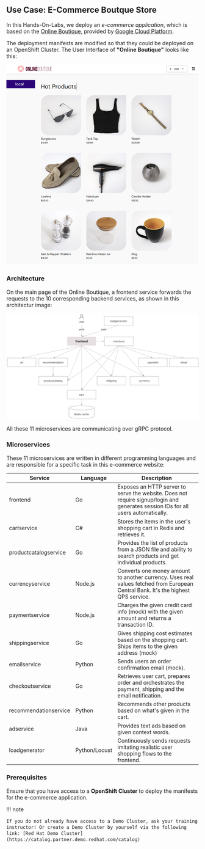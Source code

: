 ## Use Case: E-Commerce Boutque Store 

In this Hands-On-Labs, we deploy an *e-commerce application*, which is based on the [Online Boutique](https://github.com/GoogleCloudPlatform/microservices-demo), provided by [Google Cloud Platform](https://github.com/GoogleCloudPlatform). 

The deployment manifests are modified so that they could be deployed on an OpenShift Cluster. The User Interface of **"Online Boutique"** looks like this:

![Online Boutique Interface](images/boutique_interface.png)

### Architecture

On the main page of the Online Boutique, a frontend service forwards the requests to the 10 corresponding backend services, as shown in this architectur image: 

![Architecture of microservices](images/architecture-diagram.png)

All these 11 microservices are communicating over gRPC protocol. 

### Microservices

These 11 microservices are written in different programming languages and are responsible for a specific task in this e-commerce website:


| Service                                              | Language      | Description                                                                                                                       |
| ---------------------------------------------------- | ------------- | --------------------------------------------------------------------------------------------------------------------------------- |
| frontend                        | Go            | Exposes an HTTP server to serve the website. Does not require signup/login and generates session IDs for all users automatically. |
| cartservice                     | C#            | Stores the items in the user's shopping cart in Redis and retrieves it.                                                           |
| productcatalogservice           | Go            | Provides the list of products from a JSON file and ability to search products and get individual products.                        |
| currencyservice                 | Node.js       | Converts one money amount to another currency. Uses real values fetched from European Central Bank. It's the highest QPS service. |
| paymentservice                  | Node.js       | Charges the given credit card info (mock) with the given amount and returns a transaction ID.                                     |
| shippingservice                 | Go            | Gives shipping cost estimates based on the shopping cart. Ships items to the given address (mock)                                 |
| emailservice                    | Python        | Sends users an order confirmation email (mock).                                                                                   |
| checkoutservice                 | Go            | Retrieves user cart, prepares order and orchestrates the payment, shipping and the email notification.                            |
| recommendationservice           | Python        | Recommends other products based on what's given in the cart.                                                                      |
| adservice                       | Java          | Provides text ads based on given context words.                                                                                   |
| loadgenerator                   | Python/Locust | Continuously sends requests imitating realistic user shopping flows to the frontend.         


### Prerequisites

Ensure that you have access to a **OpenShift Cluster** to deploy the manifests for the e-commerce application. 

!!! note

    If you do not already have access to a Demo Cluster, ask your training instructor! Or create a Demo Cluster by yourself via the following link: [Red Hat Demo Cluster](https://catalog.partner.demo.redhat.com/catalog)